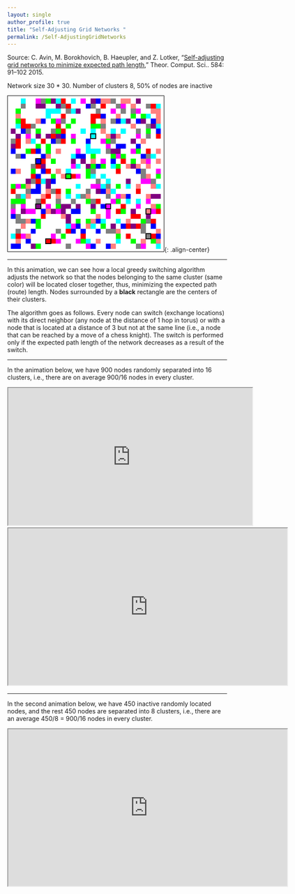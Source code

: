 ```yaml
---
layout: single
author_profile: true
title: "Self-Adjusting Grid Networks "
permalink: /Self-AdjustingGridNetworks
---
```


Source: C. Avin, M. Borokhovich, B. Haeupler, and Z. Lotker, “[Self-adjusting grid networks to minimize expected path length](https://doi.org/10.1007/978-3-319-03578-9_29),” Theor. Comput. Sci.. 584: 91–102 2015.

Network size 30 * 30. Number of clusters 8, 50% of nodes are inactive

![animation](/assets/images/animation3.gif){: .align-center}

---

In this animation, we can see how a local greedy switching algorithm adjusts the network so that the nodes belonging to the same cluster (same color) will be located closer together, thus, minimizing the expected path (route) length.
Nodes surrounded by a **black** rectangle are the centers of their clusters.

The algorithm goes as follows. Every node can switch (exchange locations) with its direct neighbor (any node at the distance of 1 hop in torus) or with a node that is located at a distance of 3 but not at the same line (i.e., a node that can be reached by a move of a chess knight). The switch is performed only if the expected path length of the network decreases as a result of the switch.

---

In the animation below, we have 900 nodes randomly separated into 16 clusters, i.e., there are on average 900/16 nodes in every cluster.

<iframe width="560" height="315" src="https://www.youtube.com/embed/RFG-zMk6uwo" title="YouTube video player" frameborder="1" allow="accelerometer; autoplay; clipboard-write; encrypted-media; gyroscope; picture-in-picture" allowfullscreen></iframe>

<iframe width="640" height="360" src="http://www.youtube.com/embed/RFG-zMk6uwo" frameborder="1" allowfullscreen></iframe>

----

In the second animation below, we have 450 inactive randomly located nodes, and the rest 450 nodes are separated into 8 clusters, i.e., there are an average 450/8 = 900/16 nodes in every cluster.


<iframe width="640" height="360" src="http://www.youtube.com/embed/ZaaLXEPpY6o" frameborder="1" allowfullscreen></iframe>

